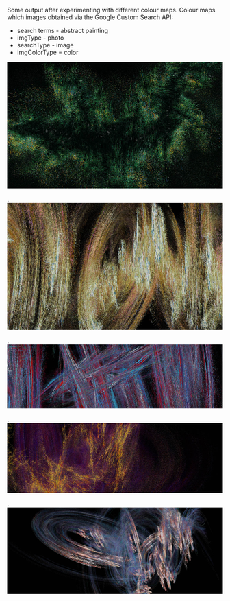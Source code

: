 Some output after experimenting with different colour maps.  Colour maps which images obtained via the Google Custom Search API:

* search terms - abstract painting
* imgType - photo
* searchType - image
* imgColorType = color

![image](../project_images/colour/Capture51.jpg?raw=true "image")

.
![image1](../project_images/colour/Capture52.jpg?raw=true "image1")

.
![image2](../project_images/colour/Capture55.jpg?raw=true "image2")

.
![image3](../project_images/colour/Capture57.jpg?raw=true "image3")

.
![image4](../project_images/colour/Capture59.jpg?raw=true "image4")

